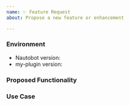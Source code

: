 ```yaml
---
name: ✨ Feature Request
about: Propose a new feature or enhancement

---
```


### Environment
* Nautobot version:  <!-- Example: 2.0.0 -->
* my-plugin version:  <!-- Example: 1.0.0 -->

<!--
    Describe in detail the new functionality you are proposing.
-->
### Proposed Functionality

<!--
    Convey an example use case for your proposed feature. Write from the
    perspective of a user who would benefit from the proposed
    functionality and describe how.
--->
### Use Case

